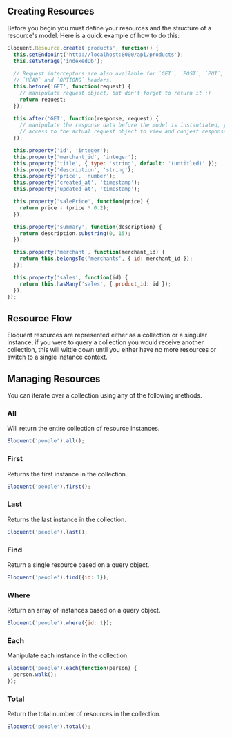## Creating Resources

Before you begin you must define your resources and the structure of a resource's model. Here is a quick example of how to do this:

```javascript
Eloquent.Resource.create('products', function() {
  this.setEndpoint('http://localhost:8000/api/products');
  this.setStorage('indexedDb');
  
  // Request interceptors are also available for `GET`, `POST`, `PUT`, `DELETE`,
  // `HEAD` and `OPTIONS` headers.
  this.before('GET', function(request) {
    // manipulate request object, but don't forget to return it :)
    return request;
  });
  
  this.after('GET', function(response, request) {
    // manipulate the response data before the model is instantiated, you also have
    // access to the actual request object to view and conjest response headers.
  });

  this.property('id', 'integer');
  this.property('merchant_id', 'integer');
  this.property('title', { type: 'string', default: '(untitled)' });
  this.property('description', 'string');
  this.property('price', 'number');
  this.property('created_at', 'timestamp');
  this.property('updated_at', 'timestamp');

  this.property('salePrice', function(price) {
    return price - (price * 0.2);
  });

  this.property('summary', function(description) {
    return description.substring(0, 15);
  });

  this.property('merchant', function(merchant_id) {
    return this.belongsTo('merchants', { id: merchant_id });
  });

  this.property('sales', function(id) {
    return this.hasMany('sales', { product_id: id });
  });
});
```

## Resource Flow

Eloquent resources are represented either as a collection or a singular instance, if you were to query a collection you would receive another collection, this will wittle down until you either have no more resources or switch to a single instance context.

## Managing Resources

You can iterate over a collection using any of the following methods.

### All

Will return the entire collection of resource instances.

```javascript
Eloquent('people').all();
```

### First

Returns the first instance in the collection.

```javascript
Eloquent('people').first();
```

### Last

Returns the last instance in the collection.

```javascript
Eloquent('people').last();
```

### Find

Return a single resource based on a query object.

```javascript
Eloquent('people').find({id: 1});
```

### Where

Return an array of instances based on a query object.

```javascript
Eloquent('people').where({id: 1});
```

### Each

Manipulate each instance in the collection.

```javascript
Eloquent('people').each(function(person) {
  person.walk();
});
```

### Total

Return the total number of resources in the collection.

```javascript
Eloquent('people').total();
```
